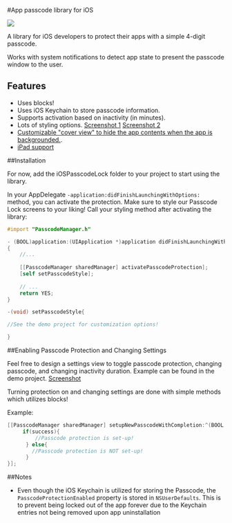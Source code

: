 #App passcode library for iOS

<img src ="https://github.com/bakyelli/iOS-PasscodeLock/blob/master/readme_files/background_wallpaper.png?raw=true"/>

A library for iOS developers to protect their apps with a simple 4-digit passcode. 

Works with system notifications to detect app state to present the passcode window to the user.

## Features

 * Uses blocks! 
 * Uses iOS Keychain to store passcode information.
 * Supports activation based on inactivity (in minutes).
 * Lots of styling options. [Screenshot 1][2] [Screenshot 2][3]
 * [Customizable "cover view" to hide the app contents when the app is backgrounded.][1]. 
 * [iPad support][4]

##Installation

For now, add the iOSPasscodeLock folder to your project to start using the library. 

In your AppDelegate `-application:didFinishLaunchingWithOptions:` method, you can activate the protection. 
Make sure to style our Passcode Lock screens to your liking! Call your styling method after activating the library: 

```Objective-C
#import "PasscodeManager.h"

- (BOOL)application:(UIApplication *)application didFinishLaunchingWithOptions:(NSDictionary *)launchOptions
{
    //...
    
    [[PasscodeManager sharedManager] activatePasscodeProtection];
    [self setPasscodeStyle];
   
    // ...
    return YES;
}

-(void) setPasscodeStyle{

//See the demo project for customization options!

}
```

##Enabling Passcode Protection and Changing Settings

Feel free to design a settings view to toggle passcode protection, changing passcode, and changing inactivity duration. Example can be found in the demo project. [Screenshot][5]

Turning protection on and changing settings are done with simple methods which utilizes blocks! 

Example: 

```Objective-C
[[PasscodeManager sharedManager] setupNewPasscodeWithCompletion:^(BOOL success) {
     if(success){
         //Passcode protection is set-up!
      } else{
        //Passcode protection is NOT set-up!
      }
}];
```

##Notes 

* Even though the iOS Keychain is utilized for storing the Passcode, the `PasscodeProtectionEnabled` property is stored in `NSUserDefaults`. This is to prevent being locked out of the app forever due to the Keychain entries not being removed upon app uninstallation


[1]:https://github.com/bakyelli/iOS-PasscodeLock/blob/master/readme_files/coverview.png?raw=true
[2]:https://github.com/bakyelli/iOS-PasscodeLock/blob/master/readme_files/wp_iphones1.png?raw=true
[3]:https://github.com/bakyelli/iOS-PasscodeLock/blob/master/readme_files/background_wallpaper.png?raw=true
[4]:https://github.com/bakyelli/iOS-PasscodeLock/blob/master/readme_files/wp_ipads.png?raw=true
[5]:https://github.com/bakyelli/iOS-PasscodeLock/blob/master/readme_files/wp_iphones.png?raw=true
